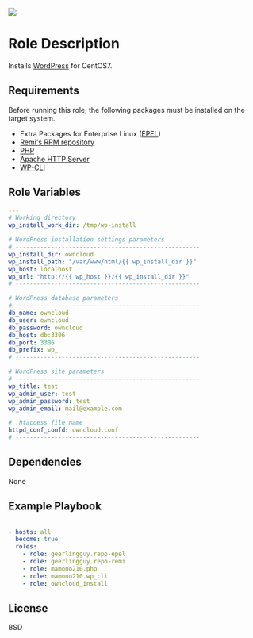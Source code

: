 [![](https://github.com/ansible-roles-mamono210/owncloud_install/workflows/build/badge.svg)](https://github.com/ansible-roles-mamono210/owncloud_install/actions?query=workflow%3Abuild)

Role Description
=========

Installs [WordPress](https://owncloud.org) for CentOS7.

Requirements
------------

Before running this role, the following packages must be installed on the target system.

* Extra Packages for Enterprise Linux ([EPEL](https://docs.fedoraproject.org/en-US/epel/))
* [Remi's RPM repository](https://rpms.remirepo.net)
* [PHP](https://www.php.net)
* [Apache HTTP Server](https://httpd.apache.org)
* [WP-CLI](https://wp-cli.org)


Role Variables
--------------

```YAML
---
# Working directory
wp_install_work_dir: /tmp/wp-install

# WordPress installation settings parameters
# ----------------------------------------------------
wp_install_dir: owncloud
wp_install_path: "/var/www/html/{{ wp_install_dir }}"
wp_host: localhost
wp_url: "http://{{ wp_host }}/{{ wp_install_dir }}"
# ----------------------------------------------------

# WordPress database parameters
# ----------------------------------------------------
db_name: owncloud
db_user: owncloud
db_password: owncloud
db_host: db:3306
db_port: 3306
db_prefix: wp_
# ----------------------------------------------------

# WordPress site parameters
# ----------------------------------------------------
wp_title: test
wp_admin_user: test
wp_admin_password: test
wp_admin_email: mail@example.com

# .htaccess file name
httpd_conf_confd: owncloud.conf
# ----------------------------------------------------
```

Dependencies
------------

None

Example Playbook
----------------

```YAML
---
- hosts: all
  become: true
  roles:
    - role: geerlingguy.repo-epel
    - role: geerlingguy.repo-remi
    - role: mamono210.php
    - role: mamono210.wp_cli
    - role: owncloud_install
```

License
-------

BSD
